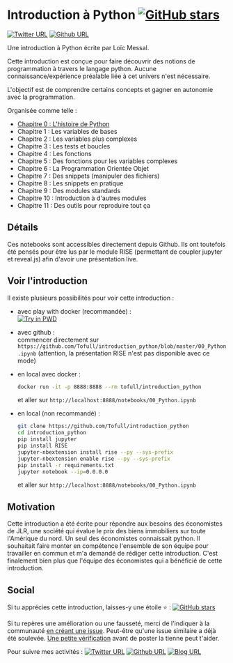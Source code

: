 # Introduction à Python [![GitHub stars](https://img.shields.io/github/stars/Tofull/introduction_python.svg?style=social&label=Star)](https://GitHub.com/Tofull/introduction_python/stargazers/)

[![Twitter URL](https://img.shields.io/twitter/url/https/twitter.com/fold_left.svg?logo=twitter&style=social&label=_Tofull)](https://twitter.com/_Tofull) [![Github URL](https://img.shields.io/badge/style--green.svg?logo=github&style=social&label=tofull)](https://github.com/tofull)

Une introduction à Python écrite par Loïc Messal.

Cette introduction est conçue pour faire découvrir des notions de programmation à travers le langage python. 
Aucune connaissance/expérience préalable liée à cet univers n'est nécessaire.

L'objectif est de comprendre certains concepts et gagner en autonomie avec la programmation.

Organisée comme telle :
- [Chapitre 0 : L'histoire de Python](00_Python.ipynb)
- Chapitre 1 : Les variables de bases
- Chapitre 2 : Les variables plus complexes
- Chapitre 3 : Les tests et boucles
- Chapitre 4 : Les fonctions
- Chapitre 5 : Des fonctions pour les variables complexes
- Chapitre 6 : La Programmation Orientée Objet
- Chapitre 7 : Des snippets (manipuler des fichiers)
- Chapitre 8 : Les snippets en pratique
- Chapitre 9 : Des modules standards
- Chapitre 10 : Introduction à d'autres modules
- Chapitre 11 : Des outils pour reproduire tout ça

## Détails
Ces notebooks sont accessibles directement depuis Github. Ils ont toutefois été pensés pour être lus par le module RISE (permettant de coupler jupyter et reveal.js) afin d'avoir une présentation live.

## Voir l'introduction
Il existe plusieurs possibilités pour voir cette introduction :
- avec play with docker (recommandée) :  
    [![Try in PWD](https://cdn.rawgit.com/play-with-docker/stacks/cff22438/assets/images/button.png)](http://play-with-docker.com?stack=https://raw.githubusercontent.com/tofull/introduction_python/master/docker_stack.yml&stack_name=notebooks)

- avec github :  
    commencer directement sur `https://github.com/Tofull/introduction_python/blob/master/00_Python.ipynb` (attention, la présentation RISE n'est pas disponible avec ce mode)

- en local avec docker :  
    ```sh
    docker run -it -p 8888:8888 --rm tofull/introduction_python
    ```
    et aller sur `http://localhost:8888/notebooks/00_Python.ipynb`

- en local (non recommandé) :  
    ```sh
    git clone https://github.com/Tofull/introduction_python
    cd introduction_python
    pip install jupyter
    pip install RISE
    jupyter-nbextension install rise --py --sys-prefix
    jupyter-nbextension enable rise --py --sys-prefix
    pip install -r requirements.txt
    jupyter notebook --ip=0.0.0.0
    ```
    et aller sur `http://localhost:8888/notebooks/00_Python.ipynb`


## Motivation
Cette introduction a été écrite pour répondre aux besoins des économistes de JLR, une société qui évalue le prix des biens immobiliers sur toute l'Amérique du nord. Un seul des économistes connaissait python. Il souhaitait faire monter en compétence l'ensemble de son équipe pour travailler en commun et m'a demandé de rédiger cette introduction. C'est finalement bien plus que l'équipe des économistes qui a bénéficié de cette introduction.

## Social
Si tu apprécies cette introduction, laisses-y une étoile :star: : [![GitHub stars](https://img.shields.io/github/stars/Tofull/introduction_python.svg?logo=github&style=social&label=Star)](https://GitHub.com/Tofull/introduction_python/stargazers/)

Si tu repères une amélioration ou une fausseté, merci de l'indiquer à la communauté [en créant une issue](https://github.com/Tofull/introduction_python/issues/new). Peut-être qu'une issue similaire a déjà été soulevée. [Une petite vérification](https://github.com/Tofull/adventure/issues) avant de poster la tienne peut t'aider.

Pour suivre mes activités : [![Twitter URL](https://img.shields.io/twitter/url/https/twitter.com/fold_left.svg?logo=twitter&style=social&label=_Tofull)](https://twitter.com/_Tofull) [![Github URL](https://img.shields.io/badge/style--green.svg?logo=github&style=social&label=tofull)](https://github.com/tofull) [![Blog URL](https://img.shields.io/badge/style--green.svg?style=social&label=sur%20mon%20blog)](https://tofull.github.io/) 
